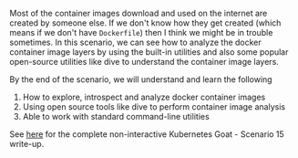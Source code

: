 Most of the container images download and used on the internet are created by someone else. If we don't know how they get created (which means if we don't have `Dockerfile`) then I think we might be in trouble sometimes. In this scenario, we can see how to analyze the docker container image layers by using the built-in utilities and also some popular open-source utilities like dive to understand the container image layers.

By the end of the scenario, we will understand and learn the following

1. How to explore, introspect and analyze docker container images
2. Using open source tools like dive to perform container image analysis
3. Able to work with standard command-line utilities

See [here](https://madhuakula.com/kubernetes-goat/docs/scenarios/scenario-15) for the complete non-interactive Kubernetes Goat - Scenario 15 write-up.